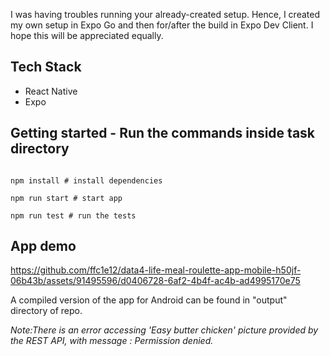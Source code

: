 I was having troubles running your already-created setup.
Hence, I created my own setup in Expo Go and then for/after the build in Expo Dev Client.
I hope this will be appreciated equally.

## Tech Stack

- React Native
- Expo

## Getting started - Run the commands inside task directory

```

npm install # install dependencies

npm run start # start app

npm run test # run the tests

```
## App demo


https://github.com/ffc1e12/data4-life-meal-roulette-app-mobile-h50jf-06b43b/assets/91495596/d0406728-6af2-4b4f-ac4b-ad4995170e75


A compiled version of the app for Android can be found in "output" directory of repo.

_Note:There is an error accessing 'Easy butter chicken' picture provided by the REST API, with message : Permission denied._
